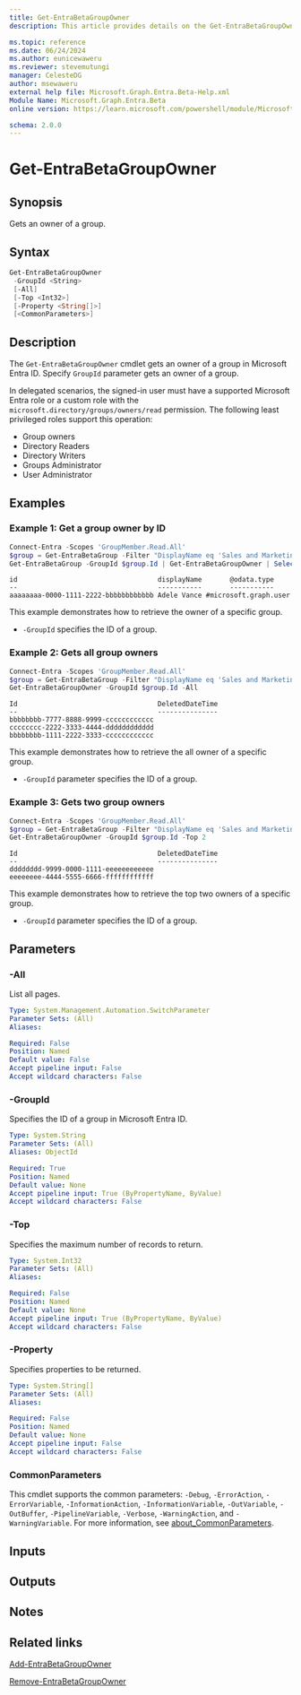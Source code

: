 ```yaml
---
title: Get-EntraBetaGroupOwner
description: This article provides details on the Get-EntraBetaGroupOwner command.

ms.topic: reference
ms.date: 06/24/2024
ms.author: eunicewaweru
ms.reviewer: stevemutungi
manager: CelesteDG
author: msewaweru
external help file: Microsoft.Graph.Entra.Beta-Help.xml
Module Name: Microsoft.Graph.Entra.Beta
online version: https://learn.microsoft.com/powershell/module/Microsoft.Graph.Entra.Beta/Get-EntraBetaGroupOwner

schema: 2.0.0
---
```


# Get-EntraBetaGroupOwner

## Synopsis

Gets an owner of a group.

## Syntax

```powershell
Get-EntraBetaGroupOwner
 -GroupId <String>
 [-All]
 [-Top <Int32>]
 [-Property <String[]>]
 [<CommonParameters>]
```

## Description

The `Get-EntraBetaGroupOwner` cmdlet gets an owner of a group in Microsoft Entra ID. Specify `GroupId` parameter gets an owner of a group.

In delegated scenarios, the signed-in user must have a supported Microsoft Entra role or a custom role with the `microsoft.directory/groups/owners/read` permission. The following least privileged roles support this operation:

- Group owners
- Directory Readers
- Directory Writers
- Groups Administrator
- User Administrator

## Examples

### Example 1: Get a group owner by ID

```powershell
Connect-Entra -Scopes 'GroupMember.Read.All'
$group = Get-EntraBetaGroup -Filter "DisplayName eq 'Sales and Marketing'"
Get-EntraBetaGroup -GroupId $group.Id | Get-EntraBetaGroupOwner | Select-Object Id, DisplayName, '@odata.type' 
```

```Output
id                                   displayName       @odata.type
--                                   -----------       -----------
aaaaaaaa-0000-1111-2222-bbbbbbbbbbbb Adele Vance #microsoft.graph.user
```

This example demonstrates how to retrieve the owner of a specific group.

- `-GroupId` specifies the ID of a group.

### Example 2: Gets all group owners

```powershell
Connect-Entra -Scopes 'GroupMember.Read.All'
$group = Get-EntraBetaGroup -Filter "DisplayName eq 'Sales and Marketing'"
Get-EntraBetaGroupOwner -GroupId $group.Id -All
```

```Output
Id                                   DeletedDateTime
--                                   ---------------
bbbbbbbb-7777-8888-9999-cccccccccccc
cccccccc-2222-3333-4444-dddddddddddd
bbbbbbbb-1111-2222-3333-cccccccccccc
```

This example demonstrates how to retrieve the all owner of a specific group.  

- `-GroupId` parameter specifies the ID of a group.  

### Example 3: Gets two group owners

```powershell
Connect-Entra -Scopes 'GroupMember.Read.All'
$group = Get-EntraBetaGroup -Filter "DisplayName eq 'Sales and Marketing'"
Get-EntraBetaGroupOwner -GroupId $group.Id -Top 2
```

```Output
Id                                   DeletedDateTime
--                                   ---------------
dddddddd-9999-0000-1111-eeeeeeeeeeee
eeeeeeee-4444-5555-6666-ffffffffffff
```

This example demonstrates how to retrieve the top two owners of a specific group.

- `-GroupId` parameter specifies the ID of a group.

## Parameters

### -All

List all pages.

```yaml
Type: System.Management.Automation.SwitchParameter
Parameter Sets: (All)
Aliases:

Required: False
Position: Named
Default value: False
Accept pipeline input: False
Accept wildcard characters: False
```

### -GroupId

Specifies the ID of a group in Microsoft Entra ID.

```yaml
Type: System.String
Parameter Sets: (All)
Aliases: ObjectId

Required: True
Position: Named
Default value: None
Accept pipeline input: True (ByPropertyName, ByValue)
Accept wildcard characters: False
```

### -Top

Specifies the maximum number of records to return.

```yaml
Type: System.Int32
Parameter Sets: (All)
Aliases:

Required: False
Position: Named
Default value: None
Accept pipeline input: True (ByPropertyName, ByValue)
Accept wildcard characters: False
```

### -Property

Specifies properties to be returned.

```yaml
Type: System.String[]
Parameter Sets: (All)
Aliases:

Required: False
Position: Named
Default value: None
Accept pipeline input: False
Accept wildcard characters: False
```

### CommonParameters

This cmdlet supports the common parameters: `-Debug`, `-ErrorAction`, `-ErrorVariable`, `-InformationAction`, `-InformationVariable`, `-OutVariable`, `-OutBuffer`, `-PipelineVariable`, `-Verbose`, `-WarningAction`, and `-WarningVariable`. For more information, see [about_CommonParameters](https://go.microsoft.com/fwlink/?LinkID=113216).

## Inputs

## Outputs

## Notes

## Related links

[Add-EntraBetaGroupOwner](Add-EntraBetaGroupOwner.md)

[Remove-EntraBetaGroupOwner](Remove-EntraBetaGroupOwner.md)
